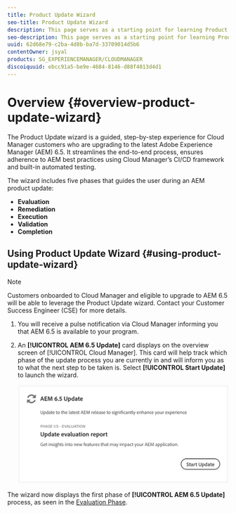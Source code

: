 ```yaml
---
title: Product Update Wizard
seo-title: Product Update Wizard
description: This page serves as a starting point for learning Product Update Wizard. 
seo-description: This page serves as a starting point for learning Product Update Wizard. 
uuid: 62d68e79-c2ba-4d8b-ba7d-33709014d5b6
contentOwner: jsyal
products: SG_EXPERIENCEMANAGER/CLOUDMANAGER
discoiquuid: ebcc91a5-be9e-4684-8146-d88f4013d4d1
---
```


# Overview {#overview-product-update-wizard}

The Product Update wizard is a guided, step-by-step experience for Cloud Manager customers who are upgrading to the latest Adobe Experience Manager (AEM) 6.5. It streamlines the end-to-end process, ensures adherence to AEM best practices using Cloud Manager’s CI/CD framework and built-in automated testing.

The wizard includes five phases that guides the user during an AEM product update:

* **Evaluation**
* **Remediation**
* **Execution**
* **Validation**
* **Completion**


## Using Product Update Wizard {#using-product-update-wizard}

>[!NOTE]
   >Customers onboarded to Cloud Manager and eligible to upgrade to AEM 6.5 will be able to leverage the Product Update wizard. Contact your Customer Success Engineer (CSE) for more details.

1. You will receive a pulse notification via Cloud Manager informing you that AEM 6.5 is available to your program.

1. An **[!UICONTROL AEM 6.5 Update]** card displays on the overview screen of [!UICONTROL Cloud Manager]. This card will help track which phase of the update process you are currently in and will inform you as to what the next step to be taken is. Select **[!UICONTROL Start Update]** to launch the wizard.

   ![](assets/Start-Update.png)

The wizard now displays the first phase of **[!UICONTROL AEM 6.5 Update]** process, as seen in the [Evaluation Phase](evaluation.md).
